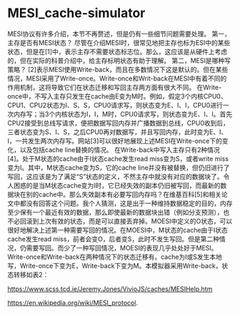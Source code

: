 # MESI_cache-simulator
MESI协议有许多介绍，本节不再赘述，但是仍有一些细节问题需要处理。
第一，主存是否有MESI状态？
尽管在介绍MESI时，很常见地把主存也标为ESI中的某些状态，但是在[1]中，表示主存不需要状态标志位。那么，这应该是从硬件上考虑的，但在实际的科普介绍中，给主存标明状态有助于理解。
第二，MESI是哪种写策略？
[2]表示MESI使用Write-back，而且在多数情况下这是默认的。但在某些情况，MESI采用了Write-once。Write-once和Writ-back在MESI中有着不同的作用机制，这将导致它们在状态迁移和写回主存两方面有很大不同。
在Write-once中，不写入主存只发生在cache由E变为M时。例如，假定3个内核CPU0、CPU1、CPU2状态为I、S、S，CPU0请求写，则状态变为E、I、I，CPU0进行一次内存写；当3个内核状态为I，I，M时，CPU0请求写，则状态变为E、I、I。首先CPU2接受到总线写请求，便把数据写回内存并广播数据到总线，CPU0收到后，三者状态变为S、I、S，之后CPU0再对数据写，并且写回内存，此时变为E、I、I，一共发生两次内存写。网站[3]可以很好地展现上述MESI在Write-once下的变化，以及包括cache line替换的情况。
在Write-back中写入主存只有2种情况[4]。处于M状态的cache由于I状态cache发生read miss变为S，或者write miss变为I。其中，M状态cache变为S，它的cache line并没有被替换，但仍旧进行了写回，这应该是为了满足“S”状态的定义，不然主存中就没有对应的数据块了。令人困惑的是当M状态cache变为I时，它已经失效的副本仍旧被写回，而最新的数据块在别的cache中。那么失效副本有必要写回内存吗？在维基百科[5]和相关论文中都没有回答这个问题。我个人猜测，这是出于一种维持数据稳定的目的，内存至少保有一个最近有效的数据，那么即使最新的数据块出错（例如分支预测），也不必回滚到上次有效的状态，而是可以直接丢弃掉。MOESI中定义的O状态，可以很好地解决上述第一种需要写回的情况。在MOESI中，M状态的cache由于I状态cache发生read miss，前者会变O，后者变S，此时不发生写回。但是第二种情况，仍需要写回。而少了一种写回情况，MOESI的表现几乎处处好于MESI。
Write-once和Write-back在两种情况下的状态迁移有。cache为I或S发生本地写，Write-once下变为E，Write-back下变为M。本模拟器采用Write-back，状态转移如表2：

https://www.scss.tcd.ie/Jeremy.Jones/VivioJS/caches/MESIHelp.htm

https://en.wikipedia.org/wiki/MESI_protocol.

